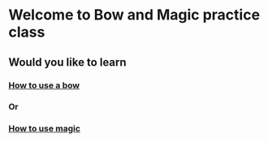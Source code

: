 # Welcome to Bow and Magic practice class

## Would you like to learn 

### [How to use a bow](bow.md)

### Or

### [How to use magic](magic.md)